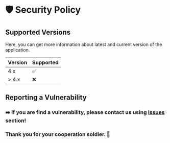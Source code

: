 # 🛡️ Security Policy

## Supported Versions

Here, you can get more information about latest and current version of the application.

| Version | Supported          |
| ------- | ------------------ |
| 4.x     | :white_check_mark: |
| > 4.x   | :x:                |

## Reporting a Vulnerability

### ➡️ If you are find a vulnerability, please contact us using [**Issues**](https://github.com/haykif/Steam-Gamertag-Search/issues) section!
### Thank you for your cooperation soldier. 🗿
